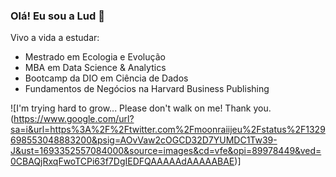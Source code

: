 ### Olá! Eu sou a Lud 👋

Vivo a vida a estudar:
- Mestrado em Ecologia e Evolução
- MBA em Data Science & Analytics
- Bootcamp da DIO em Ciência de Dados
- Fundamentos de Negócios na Harvard Business Publishing

![I'm trying hard to grow... Please don't walk on me! Thank you.(https://www.google.com/url?sa=i&url=https%3A%2F%2Ftwitter.com%2Fmoonraiijeu%2Fstatus%2F1329698553048883200&psig=AOvVaw2cOGCD32D7YUMDC1Tw39-J&ust=1693352557084000&source=images&cd=vfe&opi=89978449&ved=0CBAQjRxqFwoTCPi63f7DgIEDFQAAAAAdAAAAABAE)]

